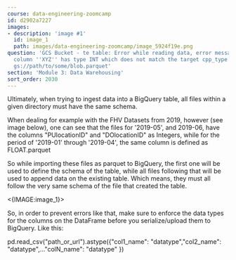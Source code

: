 ```yaml
---
course: data-engineering-zoomcamp
id: d2902a7227
images:
- description: 'image #1'
  id: image_1
  path: images/data-engineering-zoomcamp/image_5924f19e.png
question: 'GCS Bucket - te table: Error while reading data, error message: Parquet
  column ''XYZ'' has type INT which does not match the target cpp_type DOUBLE. File:
  gs://path/to/some/blob.parquet'
section: 'Module 3: Data Warehousing'
sort_order: 2030
---
```


Ultimately, when trying to ingest data into a BigQuery table, all files within a given directory must have the same schema.

When dealing for example with the FHV Datasets from 2019, however (see image below), one can see that the files for '2019-05', and 2019-06, have the columns "PUlocationID" and "DOlocationID" as Integers, while for the period of '2019-01' through '2019-04', the same column is defined as FLOAT.parquet

So while importing these files as parquet to BigQuery, the first one will be used to define the schema of the table, while all files following that will be used to append data on the existing table. Which means, they must all follow the very same schema of the file that created the table.

<{IMAGE:image_1}>

So, in order to prevent errors like that, make sure to enforce the data types for the columns on the DataFrame before you serialize/upload them to BigQuery. Like this:

pd.read_csv("path_or_url").astype({"col1_name": "datatype","col2_name": "datatype",..."colN_name": "datatype" })

